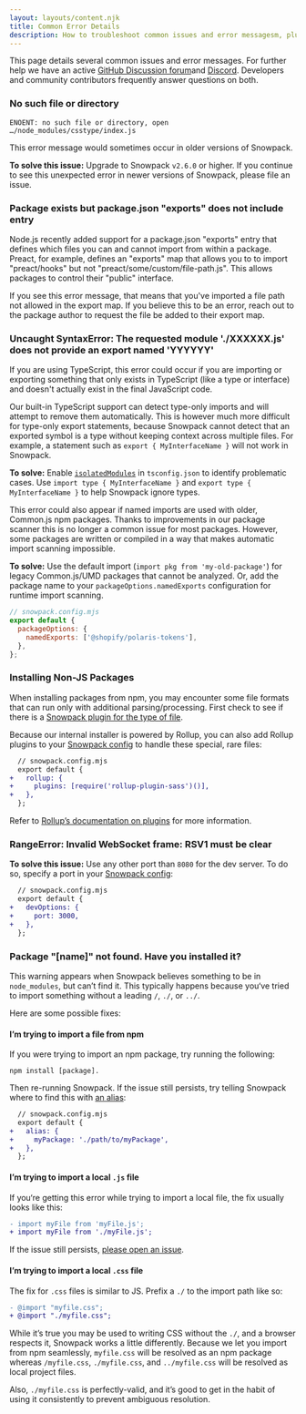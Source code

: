 ```yaml
---
layout: layouts/content.njk
title: Common Error Details
description: How to troubleshoot common issues and error messagesm, plus our resources for getting help.
---
```


This page details several common issues and error messages. For further help we have an active [GitHub Discussion forum](https://github.com/snowpackjs/snowpack/discussions)and [Discord](https://discord.gg/snowpack). Developers and community contributors frequently answer questions on both.

### No such file or directory

```
ENOENT: no such file or directory, open …/node_modules/csstype/index.js
```

This error message would sometimes occur in older versions of Snowpack.

**To solve this issue:** Upgrade to Snowpack `v2.6.0` or higher. If you continue to see this unexpected error in newer versions of Snowpack, please file an issue.

### Package exists but package.json "exports" does not include entry

Node.js recently added support for a package.json "exports" entry that defines which files you can and cannot import from within a package. Preact, for example, defines an "exports" map that allows you to to import "preact/hooks" but not "preact/some/custom/file-path.js". This allows packages to control their "public" interface.

If you see this error message, that means that you've imported a file path not allowed in the export map. If you believe this to be an error, reach out to the package author to request the file be added to their export map.

### Uncaught SyntaxError: The requested module './XXXXXX.js' does not provide an export named 'YYYYYY'

If you are using TypeScript, this error could occur if you are importing or exporting something that only exists in TypeScript (like a type or interface) and doesn't actually exist in the final JavaScript code.

Our built-in TypeScript support can detect type-only imports and will attempt to remove them automatically. This is however much more difficult for type-only export statements, because Snowpack cannot detect that an exported symbol is a type without keeping context across multiple files. For example, a statement such as `export { MyInterfaceName }` will not work in Snowpack.

**To solve:** Enable [`isolatedModules`](https://www.typescriptlang.org/tsconfig#isolatedModules) in `tsconfig.json` to identify problematic cases. Use `import type { MyInterfaceName }` and `export type { MyInterfaceName }` to help Snowpack ignore types.

This error could also appear if named imports are used with older, Common.js npm packages. Thanks to improvements in our package scanner this is no longer a common issue for most packages. However, some packages are written or compiled in a way that makes automatic import scanning impossible.

**To solve:** Use the default import (`import pkg from 'my-old-package'`) for legacy Common.js/UMD packages that cannot be analyzed. Or, add the package name to your `packageOptions.namedExports` configuration for runtime import scanning.

```js
// snowpack.config.mjs
export default {
  packageOptions: {
    namedExports: ['@shopify/polaris-tokens'],
  },
};
```

### Installing Non-JS Packages

When installing packages from npm, you may encounter some file formats that can run only with additional parsing/processing. First check to see if there is a [Snowpack plugin for the type of file](/plugins).

Because our internal installer is powered by Rollup, you can also add Rollup plugins to your [Snowpack config](/reference/configuration) to handle these special, rare files:

```diff
  // snowpack.config.mjs
  export default {
+   rollup: {
+     plugins: [require('rollup-plugin-sass')()],
+   },
  };
```

Refer to [Rollup’s documentation on plugins](https://rollupjs.org/guide/en/#using-plugins) for more information.

### RangeError: Invalid WebSocket frame: RSV1 must be clear

**To solve this issue:** Use any other port than `8080` for the dev server. To do so, specify a port in your [Snowpack config](/reference/configuration):

```diff
  // snowpack.config.mjs
  export default {
+   devOptions: {
+     port: 3000,
+   },
  };
```

### Package "[name]" not found. Have you installed it?

This warning appears when Snowpack believes something to be in `node_modules`, but can’t find it. This typically happens because you‘ve tried to import something without a leading `/`, `./`, or `../`.

Here are some possible fixes:

#### I’m trying to import a file from npm

If you were trying to import an npm package, try running the following:

```
npm install [package].
```

Then re-running Snowpack. If the issue still persists, try telling Snowpack where to find this with [an alias](https://www.snowpack.dev/reference/configuration#alias):

```diff
  // snowpack.config.mjs
  export default {
+   alias: {
+     myPackage: './path/to/myPackage',
+   },
  };
```

#### I’m trying to import a local `.js` file

If you‘re getting this error while trying to import a local file, the fix usually looks like this:

```diff
- import myFile from 'myFile.js';
+ import myFile from './myFile.js';
```

If the issue still persists, [please open an issue](https://github.com/snowpackjs/snowpack/issues/new/choose).

#### I’m trying to import a local `.css` file

The fix for `.css` files is similar to JS. Prefix a `./` to the import path like so:

```diff
- @import "myfile.css";
+ @import "./myfile.css";
```

While it’s true you may be used to writing CSS without the `./`, and a browser respects it, Snowpack works a little differently. Because we let you import from npm seamlessly, `myfile.css` will be resolved as an npm package whereas `/myfile.css`, `./myfile.css`, and `../myfile.css` will be resolved as local project files.

Also, `./myfile.css` is perfectly-valid, and it’s good to get in the habit of using it consistently to prevent ambiguous resolution.

